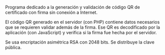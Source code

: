 Programa dedicado a la generación y validación de código QR de certificado
con firma sin conexión a Internet.

El código QR generado en el servidor (con PHP) contiene datos necesarios que se requieren validar además de la firma.
Ese QR es decodificado por la aplicación (con JavaScript) y verifica si la firma fue hecha por el servidor.

Se usa encriptación asimétrica RSA con 2048 bits. Se distribuye la clave pública.
